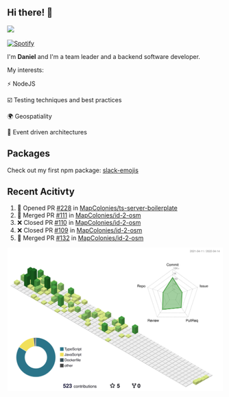 ## Hi there! 👋

<p>
  <img src="https://github-readme-stats.vercel.app/api?username=syncush&theme=tokyonight">
</p>

[![Spotify](https://novatorem-rust.vercel.app/api/spotify)](https://open.spotify.com/user/syncush)

I'm **Daniel** and I'm a team leader and a backend software developer.

My interests:

⚡ NodeJS

☑️ Testing techniques and best practices

🌍 Geospatiality

🧠 Event driven architectures

## Packages
Check out my first npm package: [slack-emojis](https://www.npmjs.com/package/slack-emojis)

## Recent Acitivty
<!--START_SECTION:activity-->
1. 💪 Opened PR [#228](https://github.com/MapColonies/ts-server-boilerplate/pull/228) in [MapColonies/ts-server-boilerplate](https://github.com/MapColonies/ts-server-boilerplate)
2. 🎉 Merged PR [#111](https://github.com/MapColonies/id-2-osm/pull/111) in [MapColonies/id-2-osm](https://github.com/MapColonies/id-2-osm)
3. ❌ Closed PR [#110](https://github.com/MapColonies/id-2-osm/pull/110) in [MapColonies/id-2-osm](https://github.com/MapColonies/id-2-osm)
4. ❌ Closed PR [#109](https://github.com/MapColonies/id-2-osm/pull/109) in [MapColonies/id-2-osm](https://github.com/MapColonies/id-2-osm)
5. 🎉 Merged PR [#132](https://github.com/MapColonies/id-2-osm/pull/132) in [MapColonies/id-2-osm](https://github.com/MapColonies/id-2-osm)
<!--END_SECTION:activity-->

![contrib](./profile-3d-contrib/profile-green-animate.svg)
